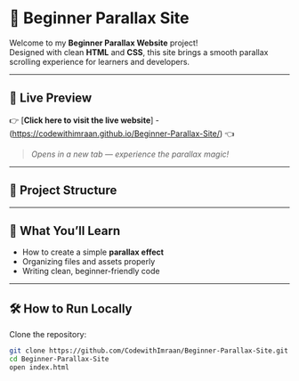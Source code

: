 # 🚀 Beginner Parallax Site

Welcome to my **Beginner Parallax Website** project!  
Designed with clean **HTML** and **CSS**, this site brings a smooth parallax scrolling experience for learners and developers.

---

## 🌟 Live Preview

👉 [**Click here to visit the live website**] - (https://codewithimraan.github.io/Beginner-Parallax-Site/) 👈

> _Opens in a new tab — experience the parallax magic!_

---

## 📂 Project Structure


---

## 🎯 What You’ll Learn
- How to create a simple **parallax effect**
- Organizing files and assets properly
- Writing clean, beginner-friendly code

---

## 🛠 How to Run Locally
Clone the repository:
```bash
git clone https://github.com/CodewithImraan/Beginner-Parallax-Site.git
cd Beginner-Parallax-Site
open index.html
